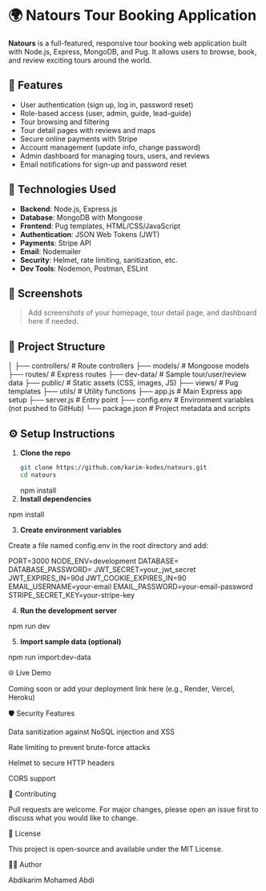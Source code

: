 # 🌍 Natours Tour Booking Application

**Natours** is a full-featured, responsive tour booking web application built with Node.js, Express, MongoDB, and Pug. It allows users to browse, book, and review exciting tours around the world.

## 🚀 Features

- User authentication (sign up, log in, password reset)
- Role-based access (user, admin, guide, lead-guide)
- Tour browsing and filtering
- Tour detail pages with reviews and maps
- Secure online payments with Stripe
- Account management (update info, change password)
- Admin dashboard for managing tours, users, and reviews
- Email notifications for sign-up and password reset

## 🧰 Technologies Used

- **Backend**: Node.js, Express.js
- **Database**: MongoDB with Mongoose
- **Frontend**: Pug templates, HTML/CSS/JavaScript
- **Authentication**: JSON Web Tokens (JWT)
- **Payments**: Stripe API
- **Email**: Nodemailer
- **Security**: Helmet, rate limiting, sanitization, etc.
- **Dev Tools**: Nodemon, Postman, ESLint

## 📸 Screenshots

> Add screenshots of your homepage, tour detail page, and dashboard here if needed.

## 📂 Project Structure

│
├── controllers/ # Route controllers
├── models/ # Mongoose models
├── routes/ # Express routes
├── dev-data/ # Sample tour/user/review data
├── public/ # Static assets (CSS, images, JS)
├── views/ # Pug templates
├── utils/ # Utility functions
├── app.js # Main Express app setup
├── server.js # Entry point
├── config.env # Environment variables (not pushed to GitHub)
└── package.json # Project metadata and scripts

## ⚙️ Setup Instructions

1. **Clone the repo**
   ```bash
   git clone https://github.com/karim-kodes/natours.git
   cd natours
   ```
   npm install
2. **Install dependencies**

npm install

3. **Create environment variables**

Create a file named config.env in the root directory and add:

PORT=3000
NODE_ENV=development
DATABASE=<your-mongo-uri>
DATABASE_PASSWORD=<your-password>
JWT_SECRET=your_jwt_secret
JWT_EXPIRES_IN=90d
JWT_COOKIE_EXPIRES_IN=90
EMAIL_USERNAME=your-email
EMAIL_PASSWORD=your-email-password
STRIPE_SECRET_KEY=your-stripe-key

4. **Run the development server**

npm run dev

5. **Import sample data (optional)**

npm run import:dev-data

🌐 Live Demo

Coming soon or add your deployment link here (e.g., Render, Vercel, Heroku)

🛡️ Security Features

Data sanitization against NoSQL injection and XSS

Rate limiting to prevent brute-force attacks

Helmet to secure HTTP headers

CORS support

🤝 Contributing

Pull requests are welcome. For major changes, please open an issue first to discuss what you would like to change.

📄 License

This project is open-source and available under the MIT License.

👨‍💻 Author

Abdikarim Mohamed Abdi
